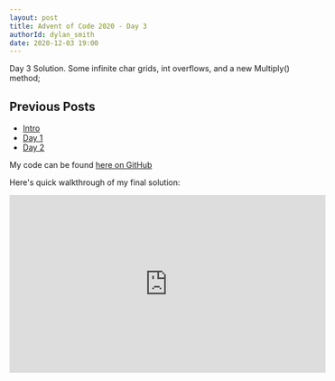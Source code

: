 ```yaml
---
layout: post
title: Advent of Code 2020 - Day 3
authorId: dylan_smith
date: 2020-12-03 19:00
---
```


Day 3 Solution.  Some infinite char grids, int overflows, and a new Multiply() method;

<!--more -->

## Previous Posts
- [Intro](https://www.westerndevs.com/_/Advent-Of-Code-Intro/)
- [Day 1](https://www.westerndevs.com/_/Advent-Of-Code-Day01/)
- [Day 2](https://www.westerndevs.com/_/Advent-Of-Code-Day02/)

My code can be found [here on GitHub](https://github.com/dylan-smith/AdventOfCode2020/blob/master/src/Days/Day03.cs)

Here's quick walkthrough of my final solution:

<iframe width="560" height="315" src="https://www.youtube.com/embed/ChP5A3RmSjA" frameborder="0" allow="accelerometer; autoplay; clipboard-write; encrypted-media; gyroscope; picture-in-picture" allowfullscreen></iframe>
